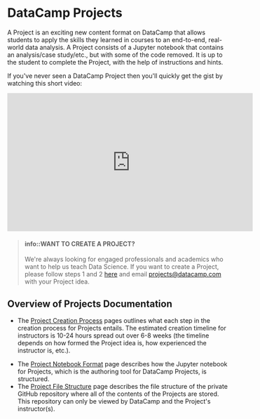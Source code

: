 DataCamp Projects
=======================

A Project is an exciting new content format on DataCamp that allows students to apply the skills they learned in courses to an end-to-end, real-world data analysis. A Project consists of a Jupyter notebook that contains an analysis/case study/etc., but with some of the code removed. It is up to the student to complete the Project, with the help of instructions and hints.

If you've never seen a DataCamp Project then you'll quickly get the gist by watching this short video:

<center><iframe width="560" height="315" src="https://www.youtube.com/embed/HpVDKV2KALw" frameborder="0" allow="autoplay; encrypted-media" allowfullscreen></iframe></center>

> #### info::WANT TO CREATE A PROJECT? 
> We're always looking for engaged professionals and academics who want to help us teach Data Science. If you want to create a Project, please follow steps 1 and 2 [here](https://authoring.datacamp.com/projects/projects-process.html) and email [projects@datacamp.com](mailto:projects@datacamp.com) with your Project idea.


Overview of Projects Documentation
------------------------------------------

- The [Project Creation Process](projects-process.md) pages outlines what each step in the creation process for Projects entails. The estimated creation timeline for instructors is 10-24 hours spread out over 6-8 weeks (the timeline depends on how formed the Project idea is, how experienced the instructor is, etc.).
<!-- - DataCamp Projects are authored as Jupyter notebooks and the first step is to create the analysis / case study / data narrative the Project is centered around. To do this you need to know about the [Narrative notebook format](projects-narrative-format.md). -->
- The [Project Notebook Format](projects-format.md) page describes how the Jupyter notebook for Projects, which is the authoring tool for DataCamp Projects, is structured.
- The [Project File Structure](projects-repo-structure.md) page describes the file structure of the private GitHub repository where all of the contents of the Projects are stored. This repository can only be viewed by DataCamp and the Project's instructor(s).
